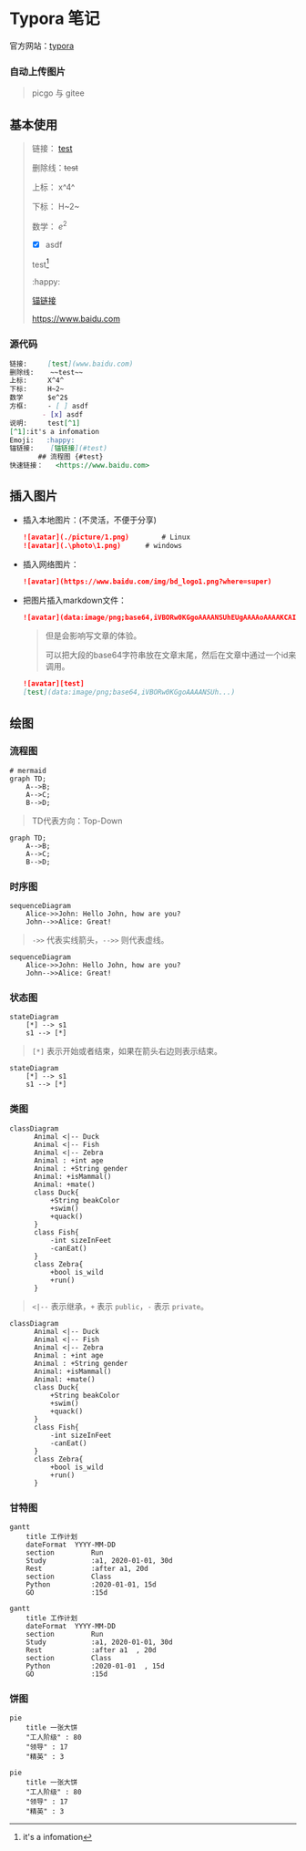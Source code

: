 <!-- 
title: Typora
sort: 
--> 
# Typora 笔记


官方网站：[typora](https://www.typora.io/)

### 自动上传图片

> picgo 与 gitee

## 基本使用

> 链接：	[test](www.baidu.com)
>
> 删除线：~~test~~
>
> 上标：	x^4^
>
> 下标：	H~2~ 
>
> 数学：	$e^2$
>
> - [x] asdf
>
> test[^1]
>
> [^1]:it's a infomation
>
> :happy:
>
> [锚链接](#test)
>
> <https://www.baidu.com>

### 源代码

 ``` markdown
链接:		[test](www.baidu.com)
删除线:	~~test~~
上标:		X^4^ 
下标:		H~2~ 
数学		$e^2$
方框:		- [ ] asdf
		 - [x] asdf
说明:		test[^1]
[^1]:it's a infomation
Emoji:	 :happy:
锚链接:	[锚链接](#test)
		## 流程图 {#test}
快速链接：	<https://www.baidu.com>
 ```

## 插入图片

- 插入本地图片：(不灵活，不便于分享)

  ```markdown
  ![avatar](./picture/1.png)		# Linux
  ![avatar](.\photo\1.png)		# windows
  ```

- 插入网络图片：

  ```markdown
  ![avatar](https://www.baidu.com/img/bd_logo1.png?where=super)
  ```

- 把图片插入markdown文件：

  ```markdown
  ![avatar](data:image/png;base64,iVBORw0KGgoAAAANSUhEUgAAAAoAAAAKCAIAAAACUFjqAAAACXBIWXMAAAsTAAALEwEAmpwYAAABAUlEQVQYlS3JvVICMRQG0C8/m8AgwgLSWjnjjFrY+cK+hYWdnXbqjKMUiKAILITNkiW51wLbc8T77Zuyqnc9aAysNEpZxcypSkzMkUS9qYUUqqmEFADA8F/lz8N3dLF9dqx1S/8HAID2tHj8XT4tOHE1rzQnPjQTA3AjVzwXYRVAoMj6oGER/KTMOmZ6N/GfJdUkleRIEsQAwJy1s928KsdbSgxAGmlyKwFQTVnHtE6PYhmjjyAWUpjcnNwM9W6+K14KZVX3IufEACCFymTnvJuqqGf3U/exgRTRR9u3tt+IPioj926/fl1rN3JhGSDEduTyyzy/6lUz3xg2y/G2XoU/6m2XoKb9l94AAAAASUVORK5CYII=)
  ```

  > 但是会影响写文章的体验。
  >
  > 可以把大段的base64字符串放在文章末尾，然后在文章中通过一个id来调用。

  ```markdown
  ![avatar][test]
  [test](data:image/png;base64,iVBORw0KGgoAAAANSUh...)
  ```

## 绘图

### 流程图

```
# mermaid
graph TD;
    A-->B;
    A-->C;
    B-->D;
```
> TD代表方向：Top-Down

```mermaid
graph TD;
    A-->B;
    A-->C;
    B-->D;
```

### 时序图

```
sequenceDiagram
    Alice->>John: Hello John, how are you?
    John-->>Alice: Great!
```

> `->>` 代表实线箭头，`-->>` 则代表虚线。

```mermaid
sequenceDiagram
    Alice->>John: Hello John, how are you?
    John-->>Alice: Great!
```

### 状态图

```
stateDiagram
    [*] --> s1
    s1 --> [*]
```

> `[*]` 表示开始或者结束，如果在箭头右边则表示结束。

```mermaid
stateDiagram
    [*] --> s1
    s1 --> [*]
```

### 类图

```
classDiagram
      Animal <|-- Duck
      Animal <|-- Fish
      Animal <|-- Zebra
      Animal : +int age
      Animal : +String gender
      Animal: +isMammal()
      Animal: +mate()
      class Duck{
          +String beakColor
          +swim()
          +quack()
      }
      class Fish{
          -int sizeInFeet
          -canEat()
      }
      class Zebra{
          +bool is_wild
          +run()
      }
```

> `<|--` 表示继承，`+` 表示 `public`，`-` 表示 `private`。

```mermaid
classDiagram
      Animal <|-- Duck
      Animal <|-- Fish
      Animal <|-- Zebra
      Animal : +int age
      Animal : +String gender
      Animal: +isMammal()
      Animal: +mate()
      class Duck{
          +String beakColor
          +swim()
          +quack()
      }
      class Fish{
          -int sizeInFeet
          -canEat()
      }
      class Zebra{
          +bool is_wild
          +run()
      }
```

### 甘特图

```
gantt
    title 工作计划
    dateFormat  YYYY-MM-DD
    section 		Run
    Study			:a1, 2020-01-01, 30d
    Rest			:after a1, 20d
    section			Class
    Python      	:2020-01-01, 15d
    GO				:15d
```

```mermaid
gantt
    title 工作计划
    dateFormat  YYYY-MM-DD
    section 		Run
    Study			:a1, 2020-01-01, 30d
    Rest			:after a1  , 20d
    section			Class
    Python      	:2020-01-01  , 15d
    GO				:15d
```

### 饼图

```
pie
    title 一张大饼
    "工人阶级" : 80
    "领导" : 17
    "精英" : 3
```

```mermaid
pie
    title 一张大饼
    "工人阶级" : 80
    "领导" : 17
    "精英" : 3
```

